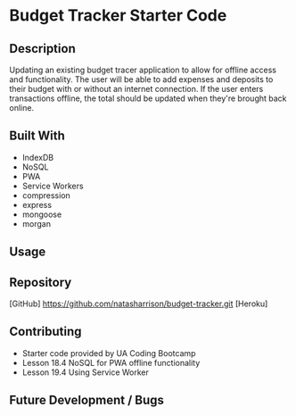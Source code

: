 # Budget Tracker Starter Code

## Description

Updating an existing budget tracer application to allow for offline access and functionality. The user will be able to add expenses and deposits to their budget with or without an internet connection. If the user enters transactions offline, the total should be updated when they're brought back online.

## Built With

- IndexDB
- NoSQL
- PWA
- Service Workers
- compression
- express
- mongoose
- morgan

## Usage

## Repository

[GitHub] https://github.com/natasharrison/budget-tracker.git
[Heroku]

## Contributing

- Starter code provided by UA Coding Bootcamp
- Lesson 18.4 NoSQL for PWA offline functionality 
- Lesson 19.4 Using Service Worker

## Future Development / Bugs
